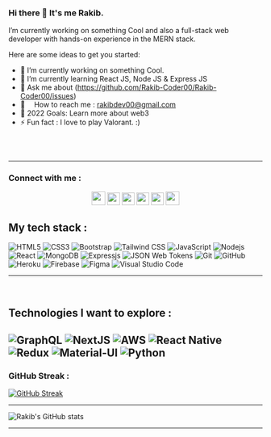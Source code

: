 ### Hi there 👋 It's me Rakib.
I’m currently working on something Cool and also a full-stack web developer with hands-on experience in the MERN stack.


Here are some ideas to get you started:

- 🔭 I’m currently working on something Cool.
- 🌱 I’m currently learning React JS, Node JS & Express JS
- 💬 Ask me about (https://github.com/Rakib-Coder00/Rakib-Coder00/issues)
- 📧  How to reach me : rakibdev00@gmail.com
- 🥅 2022 Goals: Learn more about web3
- ⚡ Fun fact :  I love to play Valorant. :)

<!-- ![](https://i.imgur.com/AISkwEs.png) -->
<br />
<br />

---

### Connect with me :

<p align="center">
  <a href="https://www.facebook.com/RakibDevOfficial" target="_blank"><img height="27" src = "https://img.shields.io/badge/Facebook-1877F2?style=for-the-badge&logo=facebook&logoColor=white"></a>
  <a href="mailto:rakibdev00@gmail.com" target="_blank"><img height="25" src = "https://img.shields.io/badge/gmail-c14438?&style=for-the-badge&logo=gmail&logoColor=white"></a>
  <a href="https://www.linkedin.com/in/rakib-dev" target="_blank"><img height="25" src = "https://img.shields.io/badge/-LinkedIn-0e76a8?style=for-the-badge&logo=Linkedin&logoColor=white"></a>
  <a href="https://github.com/Rakib-Coder00" target="_blank"><img height="25" src = "https://img.shields.io/badge/Website-3b5998?style=for-the-badge&logo=google-chrome&logoColor=white"></a>
  <a href="https://twitter.com/RakibXeta" target="_blank"><img height="25" src = "https://img.shields.io/badge/-Twitter-00acee?style=for-the-badge&logo=Twitter&logoColor=white"></a>
  <a href="https://www.instagram.com/rakib_xeta" target="_blank"><img height="27" src = "https://img.shields.io/badge/Instagram-E4405F?style=for-the-badge&logo=instagram&logoColor=white"></a>
</p>


<!-- [![website](./img/globe-light.svg)](https://codestackr.com#gh-light-mode-only)
[![website](./img/globe-dark.svg)](https://codestackr.com#gh-dark-mode-only)
&nbsp;&nbsp;
[![website](./img/youtube-light.svg)](https://www.youtube.com/channel/UCYQDotJpe0_o3XSIBc-baWw#gh-light-mode-only)
[![website](./img/youtube-dark.svg)](https://www.youtube.com/channel/UCYQDotJpe0_o3XSIBc-baWw#gh-dark-mode-only)
&nbsp;&nbsp;
[![website](./img/twitter-light.svg)](https://twitter.com/WebdevRakib#gh-light-mode-only)
[![website](./img/twitter-dark.svg)](https://twitter.com/WebdevRakib#gh-dark-mode-only)
&nbsp;&nbsp;
[![website](./img/linkedin-light.svg)](https://www.linkedin.com/in/rakib-dev/#gh-light-mode-only)
[![website](./img/linkedin-dark.svg)](https://www.linkedin.com/in/rakib-dev/#gh-dark-mode-only)
&nbsp;&nbsp;
[![website](./img/instagram-light.svg)](https://www.instagram.com/rakib_xeta/#gh-light-mode-only)
[![website](./img/instagram-dark.svg)](https://www.instagram.com/rakib_xeta/#gh-dark-mode-only) -->

## My tech stack :
![HTML5](https://img.shields.io/badge/-HTML5-E34F26?style=flat-square&logo=html5&logoColor=white)
![CSS3](https://img.shields.io/badge/-CSS3-1572B6?style=flat-square&logo=css3)
![Bootstrap](https://img.shields.io/badge/-Bootstrap-7952B3?style=flat-square&logo=bootstrap&logoColor=white)
![Tailwind CSS](https://img.shields.io/badge/-TailwindCSS-38B2AC?style=flat-square&logo=tailwind-css&logoColor=white)
![JavaScript](https://img.shields.io/badge/-JavaScript-F7DF1E?style=flat-square&logo=javascript&logoColor=black)
![Nodejs](https://img.shields.io/badge/-Nodejs-339933?style=flat-square&logo=Node.js&logoColor=white)
![React](https://img.shields.io/badge/-React-61DAFB?style=flat-square&logo=react&logoColor=black)
![MongoDB](https://img.shields.io/badge/-MongoDB-47A248?style=flat-square&logo=mongodb&logoColor=white)
![Expressjs](https://img.shields.io/badge/express.js-404D59?style==for-the-badge&logo=express&logoColor=%2361DAFB)
![JSON Web Tokens](https://img.shields.io/badge/-JWT-000000?style=flat-square&logo=json-web-tokens&logoColor=white)
![Git](https://img.shields.io/badge/-Git-black?style=flat-square&logo=git)
![GitHub](https://img.shields.io/badge/-GitHub-181717?style=flat-square&logo=github)
![Heroku](https://img.shields.io/badge/-Heroku-430098?style=flat-square&logo=heroku)
![Firebase](https://img.shields.io/badge/-Firebase-FFCA28?style=flat-square&logo=firebase&logoColor=black)
![Figma](https://img.shields.io/badge/-Figma-F24E1E?style=flat-square&logo=figma&logoColor=white)
![Visual Studio Code](https://img.shields.io/badge/-VSCode-007ACC?style=flat-square&logo=visual-studio-code&logoColor=white)

---

<br />

## Technologies I want to explore :
![GraphQL](https://img.shields.io/badge/-GraphQL-E10098?style=flat-square&logo=graphql&logoColor=white)
![NextJS](https://img.shields.io/badge/-Next.js-000000?style=flat-square&logo=next.js)
![AWS](https://img.shields.io/badge/-AWS-232F3E?style=flat-square&logo=amazon-aws)
![React Native](https://img.shields.io/badge/-ReactNative-61DAFB?style=flat-square&logo=react&logoColor=black)
![Redux](https://img.shields.io/badge/-Redux-764ABC?style=flat-square&logo=redux)
![Material-UI](https://img.shields.io/badge/-MaterialUI-0081CB?style=flat-square&logo=material-ui)
![Python](https://img.shields.io/badge/-Python-3776AB?style=flat-square&logo=Python&logoColor=white)
---

### GitHub Streak :
[![GitHub Streak](http://github-readme-streak-stats.herokuapp.com?user=Rakib-Coder00&theme=gruvbox&hide_border=true&date_format=M%20j%5B%2C%20Y%5D)](https://git.io/streak-stats)

---
<!-- <img src="https://komarev.com/ghpvc/?username=Tanu-N-Prabhu"/> -->

![Rakib's GitHub stats](https://github-readme-stats.vercel.app/api?username=Rakib-Coder00&theme=github_dark&show_icons=true)

---



